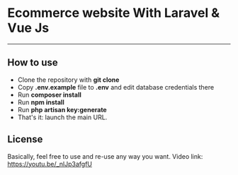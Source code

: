 # Ecommerce website With Laravel & Vue Js

---

## How to use

- Clone the repository with __git clone__
- Copy __.env.example__ file to __.env__ and edit database credentials there
- Run __composer install__
- Run __npm install__
- Run __php artisan key:generate__
- That's it: launch the main URL. 


## License

Basically, feel free to use and re-use any way you want.
Video link: https://youtu.be/_nlJp3afgfU
